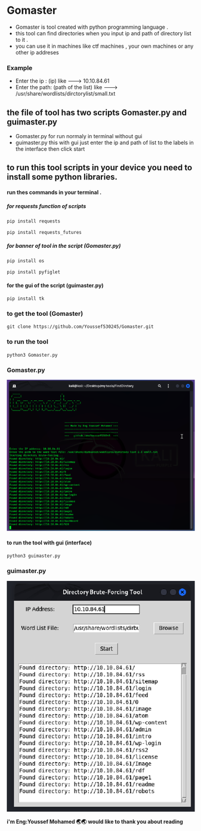 # Gomaster
- Gomaster is tool created with python programming language .
- this tool can find directories when you input ip and path of directory list to it .
- you can use it in machines like ctf machines , your own machines or any other ip addreses

### Example
- Enter the ip :  (ip)   like ---> 10.10.84.61
- Enter the path:  (path of the list) like ---> /usr/share/wordlists/dirctorylist/small.txt     


## the file of tool has two scripts Gomaster.py and guimaster.py
- Gomaster.py for run normaly in terminal without gui 
- guimaster.py this with gui just enter the ip and path of list to the labels in the interface then click start


## to run this tool scripts in your device you need to install some python libraries.

#### run thes commands in your terminal .

##### for requests function of scripts
```
pip install requests
```
```
pip install requests_futures
```

##### for banner of tool in the script (Gomaster.py)
```
pip install os
```
```
pip install pyfiglet
```

#### for the gui of the script (guimaster.py)
```
pip install tk
```

### to get the tool (Gomaster)
```
git clone https://github.com/Youssef530245/Gomaster.git
```
### to run the tool 
```
python3 Gomaster.py
```
### Gomaster.py
![Gomaster](https://github.com/Youssef530245/Gomaster/blob/main/tool.png?raw=true "tool.png")


#### to run the tool with gui (interface)
```
python3 guimaster.py
```
### guimaster.py
![guimaster](https://github.com/Youssef530245/Gomaster/blob/main/guitool.png?raw=true "guitool.png")

**i'm Eng:Youssef Mohamed 🌏🌏 would like to thank you about reading**





